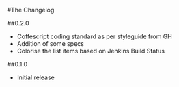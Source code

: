#The Changelog

##0.2.0
* Coffescript coding standard as per styleguide from GH
* Addition of some specs
* Colorise the list items based on Jenkins Build Status

##0.1.0
* Initial release
